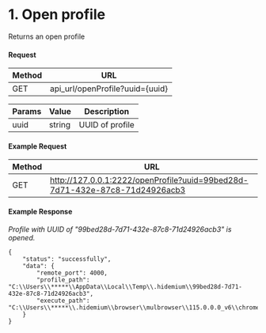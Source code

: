 # 1. Open profile

Returns an open profile

#### **Request** <a href="#request" id="request"></a>

| Method | URL                              |
| ------ | -------------------------------- |
| GET    | api\_url/openProfile?uuid={uuid} |

| Params | Value  | Description     |
| ------ | ------ | --------------- |
| uuid   | string | UUID of profile |

#### **Example Request**  <a href="#example-request-hidemium-v4" id="example-request-hidemium-v4"></a>

| Method | URL                                                                         |
| ------ | --------------------------------------------------------------------------- |
| GET    | http://127.0.0.1:2222/openProfile?uuid=99bed28d-7d71-432e-87c8-71d24926acb3 |

#### **Example Response** <a href="#example-response" id="example-response"></a>

_Profile with UUID of "_99bed28d-7d71-432e-87c8-71d24926acb3_" is opened._

```
{
    "status": "successfully",
    "data": {
        "remote_port": 4000,
        "profile_path": "C:\\Users\\*****\\AppData\\Local\\Temp\\.hidemium\\99bed28d-7d71-432e-87c8-71d24926acb3",
        "execute_path": "C:\\Users\\*****\\.hidemium\\browser\\mulbrowser\\115.0.0.0_v6\\chrome.exe"
    }
}
```
